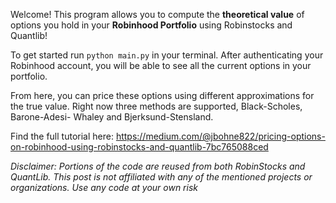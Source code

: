 Welcome! This program allows you to compute the **theoretical value** of options you hold in your **Robinhood Portfolio** using Robinstocks and Quantlib!

To get started run `python main.py` in your terminal. After authenticating your Robinhood account, you will be able to see all the current options in your portfolio.

From here, you can price these options using different approximations for the true value. Right now three methods are supported, Black-Scholes, Barone-Adesi- Whaley and Bjerksund-Stensland.

Find the full tutorial here: https://medium.com/@jbohne822/pricing-options-on-robinhood-using-robinstocks-and-quantlib-7bc765088ced

_Disclaimer:_ _Portions of the code are reused from both RobinStocks and QuantLib. This post is not affiliated with any of the mentioned projects or organizations. Use any code at your own risk_
